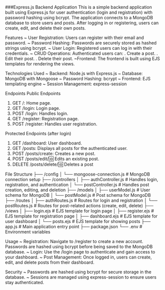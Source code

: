 ###Express.js Backend Application
This is a simple backend application built using Express.js for user authentication (login and registration) with password hashing using bcrypt. The application connects to a MongoDB database to store users and posts. After logging in or registering, users can create, edit, and delete their own posts.

Features
~ User Registration: Users can register with their email and password.
~ Password Hashing: Passwords are securely stored as hashed strings using bcrypt.
~ User Login: Registered users can log in with their credentials.
~ CRUD Operations: Authenticated users can:
                 . Create a post.
                 . Edit their post.
                 . Delete their post.
~Frontend: The frontend is built using EJS templates for rendering the views.

Technologies Used
~ Backend: Node.js with Express.js
~ Database: MongoDB with Mongoose
~ Password Hashing: bcrypt
~ Frontend: EJS templating engine
~ Session Management: express-session

Endpoints
Public Endpoints
1. GET /: Home page.
2. GET /login: Login page.
3. POST /login: Handles login.
4. GET /register: Registration page.
5. POST /register: Handles user registration.

Protected Endpoints (after login)
1. GET /dashboard: User dashboard.
2. GET /posts: Displays all posts for the authenticated user.
3. POST /posts/create: Creates a new post.
4. POST /posts/edit/:id: Edits an existing post.
5. DELETE /posts/delete/:id: Deletes a post

File Structure
├── /config
│   └── mongoose-connection.js  # MongoDB connection setup
├── /controllers
│   ├── authController.js       # Handles login, registration, and authentication
│   └── postController.js       # Handles post creation, editing, and deletion
├── /models
│   ├── userModel.js            # User schema for MongoDB
│   └── postModel.js            # Post schema for MongoDB
├── /routes
│   ├── authRoutes.js           # Routes for login and registration
│   └── postRoutes.js           # Routes for post-related actions (create, edit, delete)
├── /views
│   ├── login.ejs               # EJS template for login page
│   ├── register.ejs            # EJS template for registration page
│   ├── dashboard.ejs           # EJS template for user dashboard
│   └── posts.ejs               # EJS template for showing posts
├── app.js                      # Main application entry point
├── package.json
└── .env                        # Environment variables


Usage
~ Registration: Navigate to /register to create a new account. Passwords are hashed using bcrypt before being saved to the MongoDB database.
~ Login: Use the /login page to authenticate and gain access to your dashboard.
~ Post Management: Once logged in, users can create, edit, and delete posts from their dashboard.

Security
~ Passwords are hashed using bcrypt for secure storage in the database.
~ Sessions are managed using express-session to ensure users stay authenticated.
